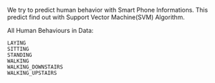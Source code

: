 
We try to predict human behavior with Smart Phone Informations. This predict find out with Support Vector Machine(SVM) Algorithm.

All Human Behaviours in Data:

    LAYING              
    SITTING             
    STANDING             
    WALKING             
    WALKING_DOWNSTAIRS   
    WALKING_UPSTAIRS 
